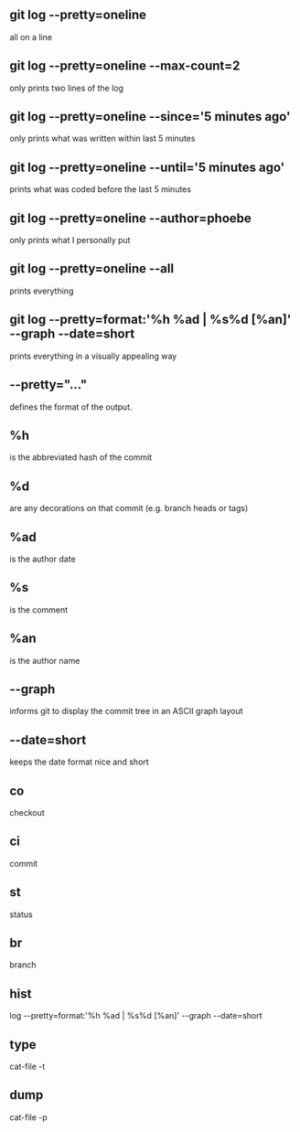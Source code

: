 ## git log --pretty=oneline
all on a line

## git log --pretty=oneline --max-count=2
only prints two lines of the log

## git log --pretty=oneline --since='5 minutes ago'
only prints what was written within last 5 minutes

## git log --pretty=oneline --until='5 minutes ago'
prints what was coded before the last 5 minutes

## git log --pretty=oneline --author=phoebe
only prints what I personally put

## git log --pretty=oneline --all 
prints everything

## git log --pretty=format:'%h %ad | %s%d [%an]' --graph --date=short
prints everything in a visually appealing way

## --pretty="..." 
defines the format of the output.

## %h 
is the abbreviated hash of the commit

## %d 
are any decorations on that commit (e.g. branch heads or tags)

## %ad 
is the author date

## %s 
is the comment

## %an 
is the author name

## --graph 
informs git to display the commit tree in an ASCII graph layout

## --date=short 
keeps the date format nice and short

## co 
checkout

## ci
commit

## st
status
## br
branch

## hist
log --pretty=format:'%h %ad | %s%d [%an]' --graph --date=short
  
## type
cat-file -t

## dump
cat-file -p
